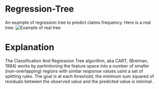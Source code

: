 # Regression-Tree
An example of regression tree to predict claims frequency. 
Here is a real tree:
![Example of real tree](https://github.com/william-tiritilli/Regression-Tree/assets/46381506/b24b829e-bdb7-4499-94ba-d08a22db9ea0)

# Explanation
The Classification And Regression Tree algorithm, aka CART, (Breiman, 1984) works by partintioning the feature space into a number of smaller (non-overlapping) regions with similar response values usint a set of splitting rules.
The goal is at each threshold, the minimum sum squared of residuals between the observed value and the predicted value is minimal.






